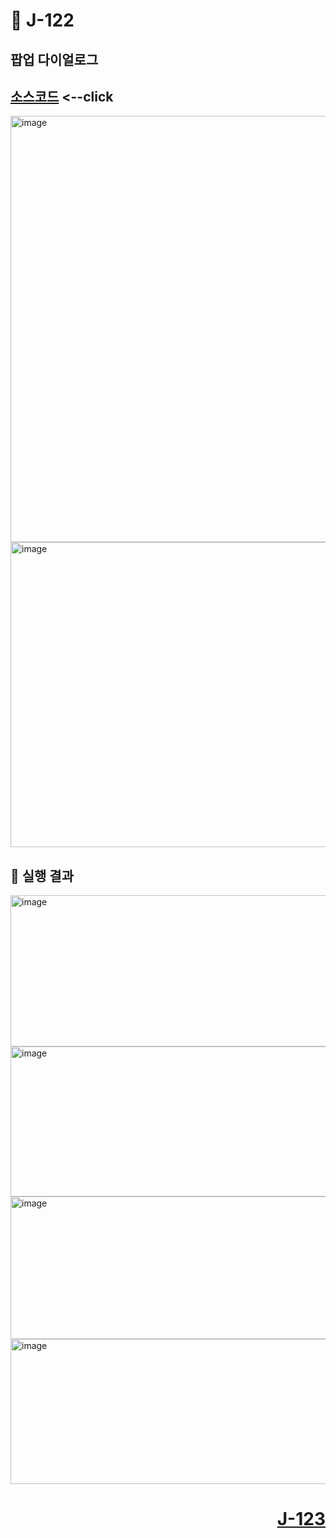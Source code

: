 # 📖 J-122

## 팝업 다이얼로그

[소스코드](./OptionPaneEx.java) <--click
---

<img width="725" height="682" alt="image" src="https://github.com/user-attachments/assets/faa4fc89-f776-436a-b2f5-6b31dc426090" />
<img width="751" height="488" alt="image" src="https://github.com/user-attachments/assets/9665882b-4352-46fe-90c5-c45fca2fe81a" />

📘 실행 결과
---

<img width="608" height="242" alt="image" src="https://github.com/user-attachments/assets/1c98d92e-5f3e-4c24-bc10-c30e83316f72" />
<img width="598" height="240" alt="image" src="https://github.com/user-attachments/assets/b5084140-3759-48f9-983b-691360d87ae1" />
<img width="595" height="228" alt="image" src="https://github.com/user-attachments/assets/d3b6c88c-a2bb-46f2-9e2a-4ebeb24a14df" />
<img width="597" height="232" alt="image" src="https://github.com/user-attachments/assets/504714dc-c1a7-4539-8967-d8705c111443" />

# <p align="right">[J-123](./J_123.md)</p>
